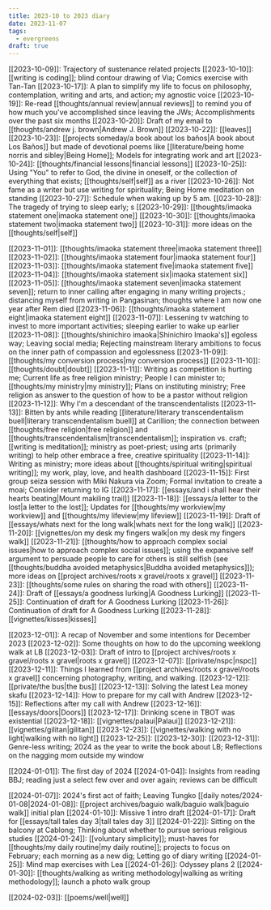 ```yaml
---
title: 2023-10 to 2023 diary
date: 2023-11-07
tags:
  - evergreens
draft: true
---
```

[[2023-10-09]]: Trajectory of sustenance related projects
[[2023-10-10]]: [[writing is coding]]; blind contour drawing of Via; Comics exercise with Tan-Tan
[[2023-10-17]]: A plan to simplify my life to focus on philosophy, contemplation, writing and arts, and action; my agnostic voice
[[2023-10-19]]: Re-read [[thoughts/annual review|annual reviews]] to remind you of how much you've accomplished since leaving the JWs; Accomplishments over the past six months
[[2023-10-20]]: Draft of my email to [[thoughts/andrew j. brown|Andrew J. Brown]]
[[2023-10-22]]: [[leaves]]
[[2023-10-23]]: [[projects someday/a book about los baños|A book about Los Baños]] but made of devotional poems like [[literature/being home norris and sibley|Being Home]]; Models for integrating work and art
[[2023-10-24]]: [[thoughts/financial lessons|financial lessons]]
[[2023-10-25]]: Using "You" to refer to God, the divine in oneself, or the collection of everything that exists; [[thoughts/self|self]] as a river
[[2023-10-26]]: Not fame as a writer but use writing for spirituality; Being Home meditation on standing
[[2023-10-27]]: Schedule when waking up by 5 am.
[[023-10-28]]: The tragedy of trying to sleep early; s
[[2023-10-29]]: [[thoughts/imaoka statement one|imaoka statement one]]
[[2023-10-30]]: [[thoughts/imaoka statement two|imaoka statement two]]
[[2023-10-31]]: more ideas on the [[thoughts/self|self]]

[[2023-11-01]]: [[thoughts/imaoka statement three|imaoka statement three]]
[[2023-11-02]]: [[thoughts/imaoka statement four|imaoka statement four]]
[[2023-11-03]]: [[thoughts/imaoka statement five|imaoka statement five]]
[[2023-11-04]]: [[thoughts/imaoka statement six|imaoka statement six]]
[[2023-11-05]]: [[thoughts/imaoka statement seven|imaoka statement seven]]; return to inner calling after engaging in many writing projects.; distancing myself from writing in Pangasinan; thoughts where I am now one year after Rem died
[[2023-11-06]]: [[thoughts/imaoka statement eight|imaoka statement eight]]
[[2023-11-07]]: Lessening tv watching to invest to more important activities; sleeping earlier to wake up earlier
[[2023-11-08]]: [[thoughts/shinichiro imaoka|Shinichiro Imaoka's]] egoless way; Leaving social media; Rejecting mainstream literary ambitions to focus on the inner path of compassion and egolessness
[[2023-11-09]]: [[thoughts/my conversion process|my conversion process]]
[[2023-11-10]]: [[thoughts/doubt|doubt]]
[[2023-11-11]]: Writing as competition is hurting me; Current life as free religion ministry; People I can minister to; [[thoughts/my ministry|my ministry]]; Plans on instituting ministry; Free religion as answer to the question of how to be a pastor without religion
[[2023-11-12]]: Why I'm a descendant of the transcendentalists
[[2023-11-13]]: Bitten by ants while reading [[literature/literary transcendentalism buell|literary transcendentalism buell]] at Carillion; the connection between [[thoughts/free religion|free religion]] and [[thoughts/transcendentalism|transcendentalism]]; inspiration vs. craft; [[writing is meditation]]; ministry as poet-priest; using arts (primarily writing) to help other embrace a free, creative spirituality
[[2023-11-14]]: Writing as ministry; more ideas about [[thoughts/spiritual writing|spiritual writing]]; my work, play, love, and health dashboard
[[2023-11-15]]: First group seiza session with Miki Nakura via Zoom; Formal invitation to create a moai; Consider returning to IG
[[2023-11-17]]: [[essays/and i shall hear their hearts beating|Mount makiling trail]]
[[2023-11-18]]: [[essays/a letter to the lost|a letter to the lost]]; Updates for [[thoughts/my workview|my workview]] and [[thoughts/my lifeview|my lifeview]]
[[2023-11-19]]: Draft of [[essays/whats next for the long walk|whats next for the long walk]]
[[2023-11-20]]: [[vignettes/on my desk my fingers walk|on my desk my fingers walk]]
[[2023-11-21]]: [[thoughts/how to approach complex social issues|how to approach complex social issues]]; using the expansive self argument to persuade people to care for others is still selfish (see [[thoughts/buddha avoided metaphysics|Buddha avoided metaphysics]]); more ideas on [[project archives/roots x gravel/roots x gravel]]
[[2023-11-23]]: [[thoughts/some rules on sharing the road with others]]
[[2023-11-24]]: Draft of [[essays/a goodness lurking|A Goodness Lurking]]
[[2023-11-25]]: Continuation of draft for A Goodness Lurking
[[2023-11-26]]: Continuation of draft for A Goodness Lurking
[[2023-11-28]]: [[vignettes/kisses|kisses]]

[[2023-12-01]]: A recap of November and some intentions for December 2023
[[2023-12-02]]: Some thoughts on how to do the upcoming weeklong walk at LB
[[2023-12-03]]: Draft of intro to [[project archives/roots x gravel/roots x gravel|roots x gravel]]
[[2023-12-07]]: [[private/nspc|nspc]]
[[2023-12-11]]: Things I learned from [[project archives/roots x gravel/roots x gravel]] concerning photography, writing, and walking.
[[2023-12-12]]: [[private/the bus|the bus]]
[[2023-12-13]]: Solving the latest Lea money skafu
[[2023-12-14]]: How to prepare for my call with Andrew
[[2023-12-15]]: Reflections after my call with Andrew
[[2023-12-16]]: [[essays/doors|Doors]]
[[2023-12-17]]: Drinking scene in TBOT was existential
[[2023-12-18]]: [[vignettes/palaui|Palaui]]
[[2023-12-21]]: [[vignettes/gilitan|gilitan]]
[[2023-12-23]]: [[vignettes/walking with no light|walking with no light]]
[[2023-12-25]]:
[[2023-12-30]]:
[[2023-12-31]]: Genre-less writing; 2024 as the year to write the book about LB; Reflections on the nagging mom outside my window

[[2024-01-01]]: The first day of 2024
[[2024-01-04]]: Insights from reading BBJ; reading just a select few over and over again; reviews can be difficult

[[2024-01-07]]: 2024's first act of faith; Leaving Tungko
[[daily notes/2024-01-08|2024-01-08]]: [[project archives/baguio walk/baguio walk|baguio walk]] initial plan
[[2024-01-10]]: Missive 1 intro draft
[[2024-01-17]]: Draft for [[essays/tall tales day 3|tall tales day 3]]
[[2024-01-22]]: Sitting on the balcony at Cablong; Thinking about whether to pursue serious religious studies
[[2024-01-24]]: [[voluntary simplicity]]; must-haves for [[thoughts/my daily routine|my daily routine]]; projects to focus on February; each morning as a new dig; Letting go of diary writing
[[2024-01-25]]: Mind map exercises with Lea
[[2024-01-26]]: Odyssey plans 2
[[2024-01-30]]: [[thoughts/walking as writing methodology|walking as writing methodology]]; launch a photo walk group

[[2024-02-03]]: [[poems/well|well]]
